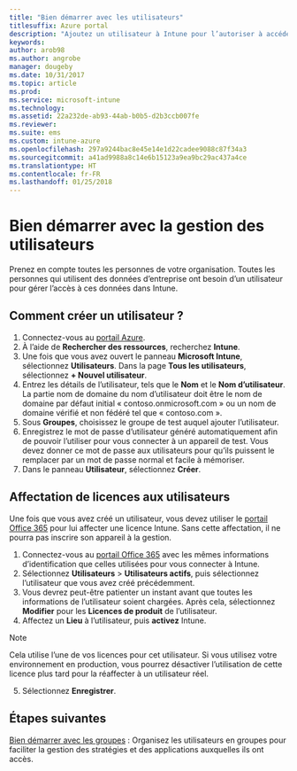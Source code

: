 ```yaml
---
title: "Bien démarrer avec les utilisateurs"
titlesuffix: Azure portal
description: "Ajoutez un utilisateur à Intune pour l’autoriser à accéder aux ressources d’entreprise sur des appareils mobiles."
keywords: 
author: arob98
ms.author: angrobe
manager: dougeby
ms.date: 10/31/2017
ms.topic: article
ms.prod: 
ms.service: microsoft-intune
ms.technology: 
ms.assetid: 22a232de-ab93-44ab-b0b5-d2b3ccb007fe
ms.reviewer: 
ms.suite: ems
ms.custom: intune-azure
ms.openlocfilehash: 297a9244bac8e45e14e1d22cadee9088c87f34a3
ms.sourcegitcommit: a41ad9988a8c14e6b15123a9ea9bc29ac437a4ce
ms.translationtype: HT
ms.contentlocale: fr-FR
ms.lasthandoff: 01/25/2018
---
```

# <a name="get-started-with-managing-users"></a>Bien démarrer avec la gestion des utilisateurs

Prenez en compte toutes les personnes de votre organisation. Toutes les personnes qui utilisent des données d’entreprise ont besoin d’un utilisateur pour gérer l’accès à ces données dans Intune.

## <a name="how-do-i-create-a-user"></a>Comment créer un utilisateur ?

1. Connectez-vous au [portail Azure](https://portal.azure.com).
2. À l’aide de **Rechercher des ressources**, recherchez **Intune**.
3. Une fois que vous avez ouvert le panneau **Microsoft Intune**, sélectionnez **Utilisateurs**. Dans la page **Tous les utilisateurs**, sélectionnez **+ Nouvel utilisateur**.
4. Entrez les détails de l’utilisateur, tels que le **Nom** et le **Nom d’utilisateur**. La partie nom de domaine du nom d’utilisateur doit être le nom de domaine par défaut initial « contoso.onmicrosoft.com » ou un nom de domaine vérifié et non fédéré tel que « contoso.com ».
5. Sous **Groupes**, choisissez le groupe de test auquel ajouter l’utilisateur.
6. Enregistrez le mot de passe d’utilisateur généré automatiquement afin de pouvoir l’utiliser pour vous connecter à un appareil de test. Vous devez donner ce mot de passe aux utilisateurs pour qu’ils puissent le remplacer par un mot de passe normal et facile à mémoriser.
7. Dans le panneau **Utilisateur**, sélectionnez **Créer**.

## <a name="assigning-licenses-to-users"></a>Affectation de licences aux utilisateurs

Une fois que vous avez créé un utilisateur, vous devez utiliser le [portail Office 365](http://go.microsoft.com/fwlink/p/?LinkId=698854) pour lui affecter une licence Intune. Sans cette affectation, il ne pourra pas inscrire son appareil à la gestion.

1. Connectez-vous au [portail Office 365](http://go.microsoft.com/fwlink/p/?LinkId=698854) avec les mêmes informations d’identification que celles utilisées pour vous connecter à Intune.
2. Sélectionnez **Utilisateurs** > **Utilisateurs actifs**, puis sélectionnez l’utilisateur que vous avez créé précédemment.
3. Vous devrez peut-être patienter un instant avant que toutes les informations de l’utilisateur soient chargées. Après cela, sélectionnez **Modifier** pour les **Licences de produit** de l’utilisateur.
4. Affectez un **Lieu** à l’utilisateur, puis **activez** Intune.

 > [!NOTE]
 > Cela utilise l’une de vos licences pour cet utilisateur. Si vous utilisez votre environnement en production, vous pourrez désactiver l’utilisation de cette licence plus tard pour la réaffecter à un utilisateur réel.

5. Sélectionnez **Enregistrer**.

## <a name="next-steps"></a>Étapes suivantes

[Bien démarrer avec les groupes](get-started-groups.md) : Organisez les utilisateurs en groupes pour faciliter la gestion des stratégies et des applications auxquelles ils ont accès.
